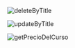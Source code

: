 ![deleteByTitle](deleteByTitle.jpg)

![updateByTitle](updateByTitle.jpg)

![getPrecioDelCurso](getPrecioDelCurso.jpg)

